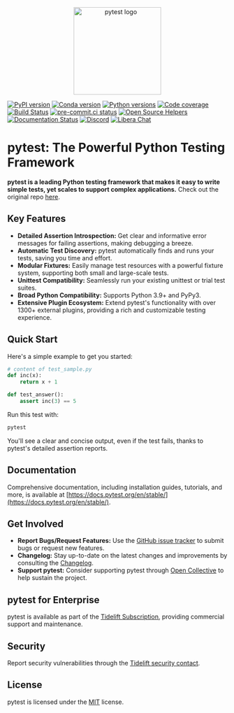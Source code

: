 <div align="center">
  <a href="https://docs.pytest.org/en/stable/">
    <img src="https://github.com/pytest-dev/pytest/raw/main/doc/en/img/pytest_logo_curves.svg" alt="pytest logo" width="200">
  </a>
</div>

[![PyPI version](https://img.shields.io/pypi/v/pytest.svg)](https://pypi.org/project/pytest/)
[![Conda version](https://img.shields.io/conda/vn/conda-forge/pytest.svg)](https://anaconda.org/conda-forge/pytest)
[![Python versions](https://img.shields.io/pypi/pyversions/pytest.svg)](https://pypi.org/project/pytest/)
[![Code coverage](https://codecov.io/gh/pytest-dev/pytest/branch/main/graph/badge.svg)](https://codecov.io/gh/pytest-dev/pytest)
[![Build Status](https://github.com/pytest-dev/pytest/actions/workflows/test.yml/badge.svg)](https://github.com/pytest-dev/pytest/actions?query=workflow%3Atest)
[![pre-commit.ci status](https://results.pre-commit.ci/badge/github/pytest-dev/pytest/main.svg)](https://results.pre-commit.ci/latest/github/pytest-dev/pytest/main)
[![Open Source Helpers](https://www.codetriage.com/pytest-dev/pytest/badges/users.svg)](https://www.codetriage.com/pytest-dev/pytest)
[![Documentation Status](https://readthedocs.org/projects/pytest/badge/?version=latest)](https://pytest.readthedocs.io/en/latest/?badge=latest)
[![Discord](https://img.shields.io/badge/Discord-pytest--dev-blue)](https://discord.com/invite/pytest-dev)
[![Libera Chat](https://img.shields.io/badge/Libera%20chat-%23pytest-orange)](https://web.libera.chat/#pytest)

# pytest: The Powerful Python Testing Framework

**pytest is a leading Python testing framework that makes it easy to write simple tests, yet scales to support complex applications.**  Check out the original repo [here](https://github.com/pytest-dev/pytest).

## Key Features

*   **Detailed Assertion Introspection:** Get clear and informative error messages for failing assertions, making debugging a breeze.
*   **Automatic Test Discovery:**  pytest automatically finds and runs your tests, saving you time and effort.
*   **Modular Fixtures:** Easily manage test resources with a powerful fixture system, supporting both small and large-scale tests.
*   **Unittest Compatibility:** Seamlessly run your existing unittest or trial test suites.
*   **Broad Python Compatibility:** Supports Python 3.9+ and PyPy3.
*   **Extensive Plugin Ecosystem:** Extend pytest's functionality with over 1300+ external plugins, providing a rich and customizable testing experience.

## Quick Start

Here's a simple example to get you started:

```python
# content of test_sample.py
def inc(x):
    return x + 1

def test_answer():
    assert inc(3) == 5
```

Run this test with:

```bash
pytest
```

You'll see a clear and concise output, even if the test fails, thanks to pytest's detailed assertion reports.

## Documentation

Comprehensive documentation, including installation guides, tutorials, and more, is available at [https://docs.pytest.org/en/stable/](https://docs.pytest.org/en/stable/).

## Get Involved

*   **Report Bugs/Request Features:**  Use the [GitHub issue tracker](https://github.com/pytest-dev/pytest/issues) to submit bugs or request new features.
*   **Changelog:** Stay up-to-date on the latest changes and improvements by consulting the [Changelog](https://docs.pytest.org/en/stable/changelog.html).
*   **Support pytest:** Consider supporting pytest through [Open Collective](https://opencollective.com/pytest) to help sustain the project.

## pytest for Enterprise

pytest is available as part of the [Tidelift Subscription](https://tidelift.com/subscription/pkg/pypi-pytest?utm_source=pypi-pytest&utm_medium=referral&utm_campaign=enterprise&utm_term=repo), providing commercial support and maintenance.

## Security

Report security vulnerabilities through the [Tidelift security contact](https://tidelift.com/security).

## License

pytest is licensed under the [MIT](https://github.com/pytest-dev/pytest/blob/main/LICENSE) license.